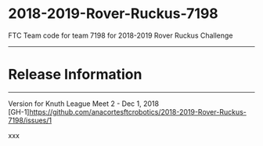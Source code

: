 # 2018-2019-Rover-Ruckus-7198
FTC Team code for team 7198 for 2018-2019 Rover Ruckus Challenge

**************************************************************************************
# Release Information
**************************************************************************************

Version for Knuth League Meet 2 - Dec 1, 2018   
[GH-1]https://github.com/anacortesftcrobotics/2018-2019-Rover-Ruckus-7198/issues/1  

xxx
